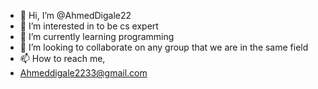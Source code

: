 - 👋 Hi, I’m @AhmedDigale22
- 👀 I’m interested in to be cs expert
- 🌱 I’m currently learning programming
- 💞️ I’m looking to collaborate on any group that we are in the same field
- 📫 How to reach me,
- Ahmeddigale2233@gmail.com

<!---
AhmedDigale22/AhmedDigale22 is a ✨ special ✨ repository because its `README.md` (this file) appears on your GitHub profile.
You can click the Preview link to take a look at your changes.
--->
